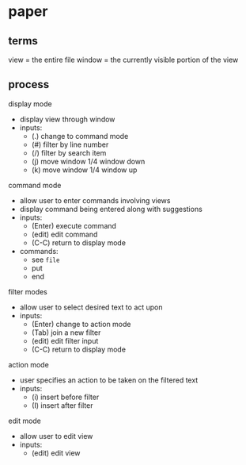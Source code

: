 # paper

## terms

view = the entire file
window = the currently visible portion of the view

## process

display mode

- display view through window
- inputs:
  + (.) change to command mode
  + (#) filter by line number
  + (/) filter by search item
  + (j) move window 1/4 window down
  + (k) move window 1/4 window up

command mode

- allow user to enter commands involving views
- display command being entered along with suggestions
- inputs:
  + (Enter) execute command
  + (edit) edit command
  + (C-C) return to display mode
- commands:
  + see `file`
  + put
  + end

filter modes

- allow user to select desired text to act upon
- inputs:
  + (Enter) change to action mode
  + (Tab) join a new filter
  + (edit) edit filter input
  + (C-C) return to display mode

action mode

- user specifies an action to be taken on the filtered text
- inputs:
  + (i) insert before filter
  + (I) insert after filter

edit mode

- allow user to edit view
- inputs:
  + (edit) edit view

